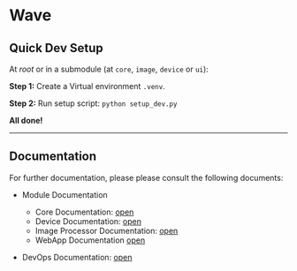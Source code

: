 # Wave

## Quick Dev Setup
At _root_ or in a submodule (at `core`, `image`, `device` or `ui`):

__Step 1:__ Create a Virtual environment `.venv`.

__Step 2:__ Run setup script: `python setup_dev.py`

__All done!__

---

## Documentation
For further documentation, please please consult the following documents:

- Module Documentation
    - Core Documentation: [open](/docs/Core/_CORE.md)
    - Device Documentation: [open](/docs/Device/_DEVICE.md)
    - Image Processor Documentation: [open](/docs/ImageProcessor/_IMAGE_PROCESSOR.md)
    - WebApp Documentation [open](/docs/WebApp/_WEB_APP.md)

- DevOps Documentation: [open](/docs/DevOps/_DEV_OPS.md)
